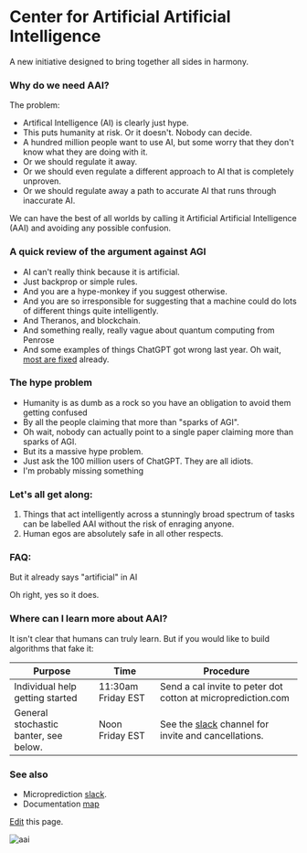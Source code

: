# Center for Artificial Artificial Intelligence 

A new initiative designed to bring together all sides in harmony. 

### Why do we need AAI? 
The problem:

- Artifical Intelligence (AI) is clearly just hype. 
- This puts humanity at risk. Or it doesn't. Nobody can decide. 
- A hundred million people want to use AI, but some worry that they don't know what they are doing with it. 
- Or we should regulate it away.
- Or we should even regulate a different approach to AI that is completely unproven. 
- Or we should regulate away a path to accurate AI that runs through inaccurate AI. 

We can have the best of all worlds by calling it Artificial Artificial Intelligence (AAI) and avoiding any possible confusion. 

### A quick review of the argument against AGI

- AI can't really think because it is artificial. 
- Just backprop or simple rules.
- And you are a hype-monkey if you suggest otherwise. 
- And you are so irresponsible for suggesting that a machine could do lots of different things quite intelligently.
- And Theranos, and blockchain.  
- And something really, really vague about quantum computing from Penrose
- And some examples of things ChatGPT got wrong last year. Oh wait, [most are fixed](https://microprediction.medium.com/remind-me-again-why-large-language-models-cant-think-acab12da63de) already.   

### The hype problem

- Humanity is as dumb as a rock so you have an obligation to avoid them getting confused
- By all the people claiming that more than "sparks of AGI".
- Oh wait, nobody can actually point to a single paper claiming more than sparks of AGI.
- But its a massive hype problem.
- Just ask the 100 million users of ChatGPT. They are all idiots.  
- I'm probably missing something

### Let's all get along: 

1. Things that act intelligently across a stunningly broad spectrum of tasks can be labelled AAI without the risk of enraging anyone. 
2. Human egos are absolutely safe in all other respects. 


### FAQ:

But it already says "artificial" in AI

Oh right, yes so it does. 


### Where can I learn more about AAI? 

It isn't clear that humans can truly learn. But if you would like to build algorithms that fake it:

 | Purpose                                                   | Time                | Procedure                                                    |
 |-----------------------------------------------------------|---------------------|--------------------------------------------------------------|
 | Individual help getting started                           |  11:30am Friday EST | Send a cal invite to peter dot cotton at microprediction.com |
 | General stochastic banter, see below.                     |  Noon Friday EST    | See the [slack](https://microprediction.github.io/microprediction/slack.html) channel for invite and cancellations.                                              |
 

### See also 

 - Microprediction [slack](https://microprediction.github.io/microprediction/slack.html). 
 - Documentation [map](https://microprediction.github.io/microprediction/map.html)

[Edit](https://github.com/microprediction/microprediction/blob/master/docs/aai.md) this page. 
    

![aai](https://github.com/microprediction/microprediction/blob/master/docs/assets/images/aai.png)

